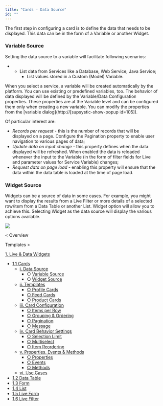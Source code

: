```yaml
---
title: "Cards - Data Source"
id: ""
---
```


The first step in configuring a card is to define the data that needs to be displayed. This data can be in the form of a Variable or another Widget.

### Variable Source

Setting the data source to a variable will facilitate following scenarios:

- - List data from Services like a Database, Web Service, Java Service;
    - List values stored in a Custom (Model) Variable.

When you select a service, a variable will be created automatically by the platform. You can use existing or predefined variables, too. The behavior of data displayed will be defined by the Variable/Data Configuration properties. These properties are at the Variable level and can be configured them only when creating a new variable. You can modify the properties from the [variable dialog](http://[supsystic-show-popup id=105]).

Of particular interest are:

- _Records per request_ - this is the number of records that will be displayed on a page. Configure the Pagination property to enable user navigation to various pages of data;
- _Update data on input change_ - this property defines when the data displayed will be refreshed. When enabled the data is reloaded whenever the input to the Variable (in the form of filter fields for Live and parameter values for Service Variable) changes;
- _Request data on page load_ - enabling this property will ensure that the data within the data table is loaded at the time of page load.

### Widget Source

Widgets can be a source of data in some cases. For example, you might want to display the results from a Live Filter or more details of a selected row/item from a Data Table or another List. Widget option will allow you to achieve this. Selecting Widget as the data source will display the various options available.

[![](../assets/cards-data.png)](../assets/cards-data.png)

< Overview

Templates >

[1\. Live & Data Widgets](/learn/app-development/widgets/widget-library/#data-live)

- [1.1 Cards](/learn/app-development/widgets/datalive/cards/)
    - [i. Data Source](/learn/app-development/widgets/datalive/cards/cards-data-source/)
        - ○ [Variable Source](#variable-source)
        - ○ [Widget Source](#widget-source)
    - [ii. Templates](/learn/app-development/widgets/datalive/cards/cards-templates/)
        - [○ Profile Cards](/learn/app-development/widgets/datalive/cards/cards-templates/#profile)
        - [○ Feed Cards](/learn/app-development/widgets/datalive/cards/cards-templates/#feed)
        - [○ Product Cards](/learn/app-development/widgets/datalive/cards/cards-templates/#product)
    - [iii. Card Configuration](/learn/app-development/widgets/datalive/cards/card-configuration/)
        - [○ Items per Row](/learn/app-development/widgets/datalive/cards/card-configuration/#items-per-row)
        - [○ Grouping & Ordering](/learn/app-development/widgets/datalive/cards/card-configuration/#grouping-ordering)
        - [○ Pagination](/learn/app-development/widgets/datalive/cards/card-configuration/#pagin)
        - [○ Message](/learn/app-development/widgets/datalive/cards/card-configuration/#message)
    - [iv. Card Behavior Settings](/learn/app-development/widgets/datalive/cards/card-behavior-settings/)
        - [○ Selection Limit](/learn/app-development/widgets/datalive/cards/card-behavior-settings/#selection)
        - [○ Multiselect](/learn/app-development/widgets/datalive/cards/card-behavior-settings/#multiselect)
        - [○ Item Reordering](/learn/app-development/widgets/datalive/cards/card-behavior-settings/#item-reordering)
    - [v. Properties, Events & Methods](/learn/app-development/widgets/datalive/cards/cards-properties-events-methods/)
        - [○ Properties](/learn/app-development/widgets/datalive/cards/cards-properties-events-methods/#properties)
        - [○ Events](/learn/app-development/widgets/datalive/cards/cards-properties-events-methods/#events)
        - [○ Methods](/learn/app-development/widgets/datalive/cards/cards-properties-events-methods/#methods)
    - [vi. Use Cases](/learn/app-development/widgets/datalive/cards/card-use-cases/)
- [1.2 Data Table](/learn/app-development/widgets/datalive/data-table/)
- [1.3 Form](/learn/app-development/widgets/datalive/form/)
- [1.4 List](/learn/app-development/widgets/datalive/list/)
- [1.5 Live Form](/learn/app-development/widgets/datalive/live-form/)
- [1.6 Live Filter](/learn/app-development/widgets/datalive/live-filter/)

